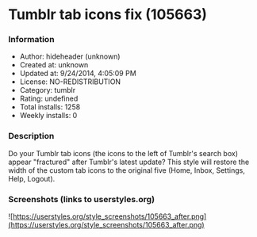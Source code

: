 # Tumblr tab icons fix (105663)

### Information
- Author: hideheader (unknown)
- Created at: unknown
- Updated at: 9/24/2014, 4:05:09 PM
- License: NO-REDISTRIBUTION
- Category: tumblr
- Rating: undefined
- Total installs: 1258
- Weekly installs: 0


### Description
Do your Tumblr tab icons (the icons to the left of Tumblr's search box) appear "fractured" after Tumblr's latest update? This style will restore the width of the custom tab icons to the original five (Home, Inbox, Settings, Help, Logout).


### Screenshots (links to userstyles.org)
![https://userstyles.org/style_screenshots/105663_after.png](https://userstyles.org/style_screenshots/105663_after.png)



